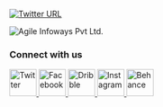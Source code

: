 [![Twitter URL](https://img.shields.io/twitter/url/http/shields.io.svg?style=social)](https://twitter.com/agileinfoways)

![Agile Infoways Pvt Ltd.](https://0.s3.envato.com/files/221713401/evanto.jpg)

### **Connect with us**
<a href="https://twitter.com/agileinfoways" target="_blank" title="Twitter" style="width:100%">
<img src="https://github.com/agileinfoways/Android-Guidelines/blob/master/social_media_logos/1494847624_twitter.png" title="Twitter" width="48" height="48" />

<a href="https://www.facebook.com/AgileInfoways" target="_blank" title="Facebook" style="width:100%">
<img src="https://github.com/agileinfoways/Android-Guidelines/blob/master/social_media_logos/1494847337_facebook.png" title="Facebook" width="48" height="48" />

<a href="https://dribbble.com/agileinfoways" target="_blank" title="Dribble" style="width:100%">
<img src="https://github.com/agileinfoways/Android-Guidelines/blob/master/social_media_logos/1494847340_dribbble.png" title="Dribble" width="48" height="48" />

<a href="https://twitter.com/agileinfoways" target="_blank" title="Instagram" style="width:100%">
<img src="https://github.com/agileinfoways/Android-Guidelines/blob/master/social_media_logos/1494847344_instagram.png" title="Instagram" width="48" height="48" />

<a href="https://www.behance.net/agileinfoways" target="_blank" title="Behance" style="width:100%">
<img src="https://github.com/agileinfoways/Android-Guidelines/blob/master/social_media_logos/1494847352_behance.png" title="Behance" width="48" height="48" />




